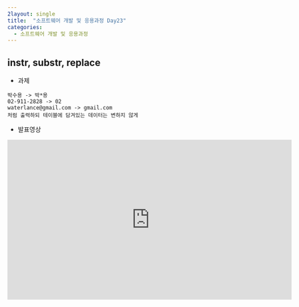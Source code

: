 ```yaml
---
2layout: single
title:  "소프트웨어 개발 및 응용과정 Day23"
categories:
  - 소프트웨어 개발 및 응용과정
---
```


## instr, substr, replace

* 과제

```
박수용 -> 박*용
02-911-2828 -> 02
waterlance@gmail.com -> gmail.com
처럼 출력하되 테이블에 담겨있는 데이터는 변하지 않게
```

* 발표영상
<iframe width="640" height="360" src="https://youtu.be/FquEE6Hl9Gs" frameborder="0" gesture="media" allowfullscreen=""></iframe>

